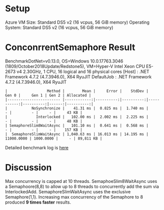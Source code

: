 # Setup
Azure VM Size: Standard DS5 v2 (16 vcpus, 56 GiB memory)
Operating System: Standard DS5 v2 (16 vcpus, 56 GiB memory)

# ConconrrentSemaphore Result
BenchmarkDotNet=v0.13.0, OS=Windows 10.0.17763.3046 (1809/October2018Update/Redstone5), VM=Hyper-V
Intel Xeon CPU E5-2673 v4 2.30GHz, 1 CPU, 16 logical and 16 physical cores
  [Host]     : .NET Framework 4.7.2 (4.7.3946.0), X64 RyuJIT
  DefaultJob : .NET Framework 4.7.2 (4.7.3946.0), X64 RyuJIT


```
|                  Method |        Mean |     Error |    StdDev |      Gen 0 |     Gen 1 | Gen 2 | Allocated |
|------------------------ |------------:|----------:|----------:|-----------:|----------:|------:|----------:|
|           NoSynchronize |    41.31 ms |  0.825 ms |  1.740 ms |          - |         - |     - |     43 KB |
|             Interlocked |   102.00 ms |  2.002 ms |  2.225 ms |          - |         - |     - |     48 KB |
| SemaphoreSlim8WaitAsync |   101.10 ms |  0.641 ms |  0.568 ms |          - |         - |     - |    157 KB |
|  SemaphoreSlimWaitAsync | 1,040.63 ms | 16.013 ms | 14.195 ms | 11000.0000 | 1000.0000 |     - | 89,811 KB |
```

Detailed benchmark log is [here](./Benchmark.ConcurrentSemaphore.log)
# Discussion
Max concurrency is capped at 10 threads. SemaphoeSlim8WaitAsync uses a Semaphoore(8,8) to allow up to 8 threads to concurrently add the sum via InterlockedAdd. SemaphoreSlimWaitAsync uses the exclusive Semaphore(1,1). Increasing max concurrency of the Semaphore to 8 produced **9 times faster** results. 
